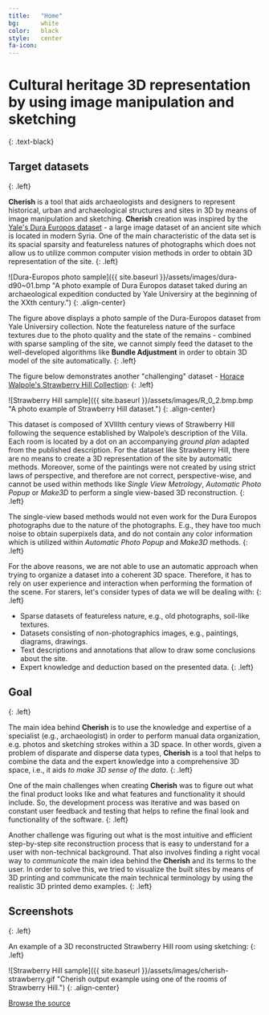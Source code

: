 ```yaml
---
title:   "Home"
bg:      white
color:   black
style:   center
fa-icon: 
---
```

<span class="fa-stack subtlecircle" style="font-size:100px; background:rgba(46,46,146,0.1)">
  <i class="fa fa-circle fa-stack-2x text-white"></i>
  <i class="fa fa-fort-awesome fa-stack-1x text-black"></i>
</span> 
<!---
![Logo-100]({{site.baseurl }}/assets/images/logo100.png)
<img src="{{site.baseurl }}/assets/images/logo100.png" alt="Logo 100" />
-->

# Cultural heritage 3D representation by using image manipulation and sketching
{: .text-black}

## Target datasets
{: .left}

**Cherish** is a tool that aids archaeologists and designers to represent historical, urban and archaeological structures and sites in 3D by means of image manipulation and sketching. **Cherish** creation was inspired by the [Yale's Dura Europos dataset](http://media.artgallery.yale.edu/duraeuropos/) - a large image dataset of an ancient site which is located in modern Syria. One of the main characteristic of the data set is its spacial sparsity and featureless natures of photographs which does not allow us to utilize common computer vision methods in order to obtain 3D representation of the site.
{: .left}

![Dura-Europos photo sample]({{ site.baseurl }}/assets/images/dura-d90~01.bmp "A photo example of Dura Europos dataset taked  during an archaeological expedition conducted by  Yale Universiry at the beginning of the XXth century.")
{: .align-center}

The figure above displays a photo sample of the Dura-Europos dataset from Yale Universiry collection. Note the featureless nature of the surface textures due to the photo quality and the state of the remains - combined with sparse sampling of the site, we cannot simply feed the dataset to the well-developed algorithms like **Bundle Adjustment** in order to obtain 3D model of the site automatically.
{: .left}

The figure below demonstrates another "challenging" dataset - [Horace Walpole's Strawberry Hill Collection](http://images.library.yale.edu/strawberryhill/tour_home.html):
{: .left}

![Strawberry Hill sample]({{ site.baseurl }}/assets/images/R_0_2.bmp.bmp "A photo example of Strawberry Hill dataset.")
{: .align-center}

This dataset is composed of XVIIIth century views of Strawberry Hill following the sequence established by Walpole’s description of the Villa. Each room is located by a dot on an accompanying *ground plan* adapted from the published description. For the dataset like Strawberry Hill, there are no means to create a 3D representation of the site by automatic methods. Moreover, some of the paintings were not created by using strict laws of perspective, and therefore are not correct, perspective-wise, and cannot be used within methods like *Single View Metrology*, *Automatic Photo Popup* or *Make3D* to perform a single view-based 3D reconstruction.
{: .left}

The single-view based  methods would not even work for the Dura Europos photographs due to the nature of the photographs. E.g., they have too much noise to obtain superpixels data, and do not contain any color information which is utilized within *Automatic Photo Popup* and *Make3D* methods. 
{: .left}

For the above reasons, we are not able to use an automatic approach when trying to organize a dataset into a coherent 3D space. Therefore, it has to rely on user experience and interaction when performing the formation of the scene. For starers, let's consider types of data we will be dealing with:
{: .left}

* Sparse datasets of featureless nature, e.g., old photographs, soil-like textures.
* Datasets consisting of non-photographics images, e.g., paintings, diagrams, drawings.
* Text descriptions and annotations that allow to draw some conclusions about the site.
* Expert knowledge and deduction based on the presented data.
{: .left}

## Goal
{: .left}

The main idea behind **Cherish** is to use the knowledge and expertise of a specialist (e.g., archaeologist) in order to perform manual data organization, e.g. photos and sketching strokes within a 3D space. In other words, given a problem of disparate and disperse data types, **Cherish** is a tool that helps to combine the data and the expert knowledge into a comprehensive 3D space, i.e., it aids *to make 3D sense of the data*.
{: .left}

One of the main challenges when creating **Cherish** was to figure out what the final product looks like and what features and functionality it should include. So, the development process was iterative and was based on constant user feedback and testing that helps to refine the final look and functionality of the software. 
{: .left}

Another challenge was figuring out what is the most intuitive and efficient step-by-step site reconstruction process that is easy to understand for a user with non-technical background. That also involves finding a right vocal way to *communicate* the main idea behind the **Cherish** and its terms to the user. In order to solve this, we tried to visualize the built sites by means of 3D printing and communicate the main technical terminology by using the realistic 3D printed demo examples. 
{: .left}

## Screenshots
{: .left}

An example of a 3D reconstructed Strawberry Hill room using sketching:
{: .left}

![Strawberry Hill sample]({{ site.baseurl }}/assets/images/cherish-strawberry.gif "Cherish output example using one of the rooms of Strawberry Hill.")
{: .align-center}

<span id="forkongithub">
  <a href="{{ site.source_link }}" class="bg-blue">
    Browse the source
  </a>
</span>
